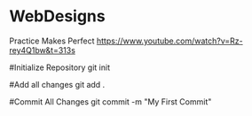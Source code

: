 # WebDesigns
Practice Makes Perfect
https://www.youtube.com/watch?v=Rz-rey4Q1bw&t=313s

#Initialize Repository
git init

#Add all changes
git add .

#Commit All Changes
git commit -m "My First Commit"

